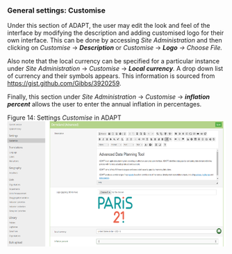 ### General settings: Customise

Under this section of ADAPT, the user may edit the look and feel of the
interface by modifying the description and adding customised logo for
their own interface. This can be done by accessing *Site Administration*
and then clicking on *Customise* -&gt; ***Description*** or *Customise*
-&gt; ***Logo** -&gt; Choose File.*

Also note that the local currency can be specified for a particular
instance under *Site Administration* -&gt; *Customise* -&gt; ***Local
currency**.* A drop down list of currency and their symbols appears.
This information is sourced from
<https://gist.github.com/Gibbs/3920259>.

Finally, this section under *Site Administration* -&gt; *Customise*
-&gt; ***inflation percent*** allows the user to enter the annual
inflation in percentages.

Figure 14: Settings *Customise* in ADAPT
<img src="ADAPTmedia\media\image13.png" style="width:6.26806in;height:3in" />